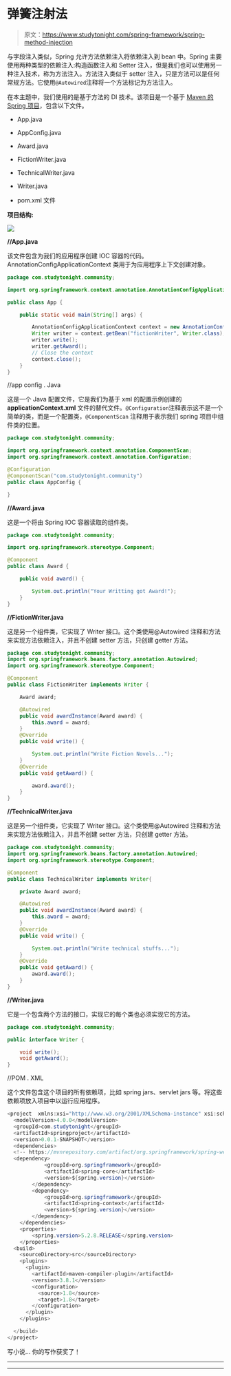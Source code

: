 # 弹簧注射法

> 原文：<https://www.studytonight.com/spring-framework/spring-method-injection>

与字段注入类似，Spring 允许方法依赖注入将依赖注入到 bean 中。Spring 主要使用两种类型的依赖注入:构造函数注入和 Setter 注入，但是我们也可以使用另一种注入技术，称为方法注入。方法注入类似于 setter 注入，只是方法可以是任何常规方法。它使用`@Autowired`注释将一个方法标记为方法注入。

在本主题中，我们使用的是基于方法的 DI 技术。该项目是一个基于 [Maven 的 Spring 项目](https://www.studytonight.com/spring-framework/spring-maven-project)，包含以下文件。

*   App.java

*   AppConfig.java

*   Award.java

*   FictionWriter.java

*   TechnicalWriter.java

*   Writer.java

*   pom.xml 文件

**项目结构:**

![](img/eb9d26d089e864341cabeb2a5a5b2def.png)

**//App.java**

该文件包含为我们的应用程序创建 IOC 容器的代码。AnnotationConfigApplicationContext 类用于为应用程序上下文创建对象。

```java
package com.studytonight.community;

import org.springframework.context.annotation.AnnotationConfigApplicationContext;

public class App {

	public static void main(String[] args) {

		AnnotationConfigApplicationContext context = new AnnotationConfigApplicationContext(AppConfig.class);
		Writer writer = context.getBean("fictionWriter", Writer.class);
		writer.write();
		writer.getAward();
		// Close the context
		context.close();
	}
}
```

//app config . Java

这是一个 Java 配置文件，它是我们为基于 xml 的配置示例创建的 **applicationContext.xml** 文件的替代文件。`@Configuration`注释表示这不是一个简单的类，而是一个配置类，`@ComponentScan` 注释用于表示我们 spring 项目中组件类的位置。

```java
package com.studytonight.community;

import org.springframework.context.annotation.ComponentScan;
import org.springframework.context.annotation.Configuration;

@Configuration
@ComponentScan("com.studytonight.community")
public class AppConfig {

} 
```

**//Award.java**

这是一个将由 Spring IOC 容器读取的组件类。

```java
package com.studytonight.community;

import org.springframework.stereotype.Component;

@Component
public class Award {

	public void award() {

		System.out.println("Your Writting got Award!");
	}
}
```

**//FictionWriter.java**

这是另一个组件类，它实现了 Writer 接口。这个类使用@Autowired 注释和方法来实现方法依赖注入，并且不创建 setter 方法，只创建 getter 方法。

```java
package com.studytonight.community;
import org.springframework.beans.factory.annotation.Autowired;
import org.springframework.stereotype.Component;

@Component
public class FictionWriter implements Writer {

	Award award;

	@Autowired
	public void awardInstance(Award award) {
		this.award = award;
	}
	@Override
	public void write() {

		System.out.println("Write Fiction Novels...");
	}
	@Override
	public void getAward() {

		award.award();
	}
}
```

**//TechnicalWriter.java**

这是另一个组件类，它实现了 Writer 接口。这个类使用@Autowired 注释和方法来实现方法依赖注入，并且不创建 setter 方法，只创建 getter 方法。

```java
package com.studytonight.community;
import org.springframework.beans.factory.annotation.Autowired;
import org.springframework.stereotype.Component;

@Component
public class TechnicalWriter implements Writer{

	private Award award;

	@Autowired
	public void awardInstance(Award award) {
		this.award = award;
	}
	@Override
	public void write() {

		System.out.println("Write technical stuffs...");
	}
	@Override
	public void getAward() {
		award.award();
	}
}
```

**//Writer.java**

它是一个包含两个方法的接口，实现它的每个类也必须实现它的方法。

```java
package com.studytonight.community;

public interface Writer {

	void write();
	void getAward();
}
```

//POM . XML

这个文件包含这个项目的所有依赖项，比如 spring jars、servlet jars 等。将这些依赖项放入项目中以运行应用程序。

```java
<project  xmlns:xsi="http://www.w3.org/2001/XMLSchema-instance" xsi:schemaLocation="http://maven.apache.org/POM/4.0.0 https://maven.apache.org/xsd/maven-4.0.0.xsd">
  <modelVersion>4.0.0</modelVersion>
  <groupId>com.studytonight</groupId>
  <artifactId>springproject</artifactId>
  <version>0.0.1-SNAPSHOT</version>
  <dependencies>
  <!-- https://mvnrepository.com/artifact/org.springframework/spring-web -->
  <dependency>
			<groupId>org.springframework</groupId>
			<artifactId>spring-core</artifactId>
			<version>${spring.version}</version>
		</dependency>
		<dependency>
			<groupId>org.springframework</groupId>
			<artifactId>spring-context</artifactId>
			<version>${spring.version}</version>
		</dependency>
	</dependencies>
	<properties>
		<spring.version>5.2.8.RELEASE</spring.version>
	</properties>
  <build>
    <sourceDirectory>src</sourceDirectory>
    <plugins>
      <plugin>
        <artifactId>maven-compiler-plugin</artifactId>
        <version>3.8.1</version>
        <configuration>
          <source>1.8</source>
          <target>1.8</target>
        </configuration>
      </plugin>
    </plugins>

  </build>
</project>
```

写小说...
你的写作获奖了！

* * *

* * *